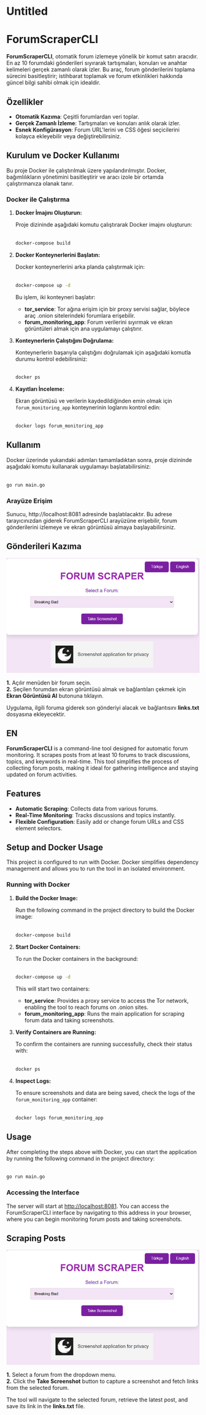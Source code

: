# Untitled

<h1>ForumScraperCLI</h1>

**ForumScraperCLI**, otomatik forum izlemeye yönelik bir komut satırı aracıdır. En az 10 forumdaki gönderileri sıyırarak tartışmaları, konuları ve anahtar kelimeleri gerçek zamanlı olarak izler. Bu araç, forum gönderilerini toplama sürecini basitleştirir; istihbarat toplamak ve forum etkinlikleri hakkında güncel bilgi sahibi olmak için idealdir.

<h2>Özellikler</h2>

- **Otomatik Kazıma**: Çeşitli forumlardan veri toplar.
- **Gerçek Zamanlı İzleme**: Tartışmaları ve konuları anlık olarak izler.
- **Esnek Konfigürasyon**: Forum URL'lerini ve CSS öğesi seçicilerini kolayca ekleyebilir veya değiştirebilirsiniz.

<h2>Kurulum ve Docker Kullanımı</h2>

Bu proje Docker ile çalıştırılmak üzere yapılandırılmıştır. Docker, bağımlılıkların yönetimini basitleştirir ve aracı izole bir ortamda çalıştırmanıza olanak tanır.

### Docker ile Çalıştırma

1. **Docker İmajını Oluşturun:**
    
    Proje dizininde aşağıdaki komutu çalıştırarak Docker imajını oluşturun:
    
    ```bash
    
    docker-compose build
    
    ```
    
2. **Docker Konteynerlerini Başlatın:**
    
    Docker konteynerlerini arka planda çalıştırmak için:
    
    ```bash
    
    docker-compose up -d
    
    ```
    
    Bu işlem, iki konteyneri başlatır:
    
    - **tor_service**: Tor ağına erişim için bir proxy servisi sağlar, böylece araç .onion sitelerindeki forumlara erişebilir.
    - **forum_monitoring_app**: Forum verilerini sıyırmak ve ekran görüntüleri almak için ana uygulamayı çalıştırır.
3. **Konteynerlerin Çalıştığını Doğrulama:**
    
    Konteynerlerin başarıyla çalıştığını doğrulamak için aşağıdaki komutla durumu kontrol edebilirsiniz:
    
    ```bash
    
    docker ps
    
    ```
    
4. **Kayıtları İnceleme:**
    
    Ekran görüntüsü ve verilerin kaydedildiğinden emin olmak için `forum_monitoring_app` konteynerinin loglarını kontrol edin:
    
    ```bash
    
    docker logs forum_monitoring_app
    
    ```
    

<h2>Kullanım</h2>

Docker üzerinde yukarıdaki adımları tamamladıktan sonra, proje dizininde aşağıdaki komutu kullanarak uygulamayı başlatabilirsiniz:

```bash

go run main.go

```

<h3>Arayüze Erişim</h3>

Sunucu, http://localhost:8081 adresinde başlatılacaktır. Bu adrese tarayıcınızdan giderek ForumScraperCLI arayüzüne erişebilir, forum gönderilerini izlemeye ve ekran görüntüsü almaya başlayabilirsiniz.

<h2>Gönderileri Kazıma</h2>
<img src="menu.png" />

**1.** Açılır menüden bir forum seçin.<br>
**2.** Seçilen forumdan ekran görüntüsü almak ve bağlantıları çekmek için **Ekran Görüntüsü Al** butonuna tıklayın.<br>

Uygulama, ilgili foruma giderek son gönderiyi alacak ve bağlantısını **links.txt** dosyasına ekleyecektir.

## EN

**ForumScraperCLI** is a command-line tool designed for automatic forum monitoring. It scrapes posts from at least 10 forums to track discussions, topics, and keywords in real-time. This tool simplifies the process of collecting forum posts, making it ideal for gathering intelligence and staying updated on forum activities.

<h2>Features</h2>

- **Automatic Scraping**: Collects data from various forums.
- **Real-Time Monitoring**: Tracks discussions and topics instantly.
- **Flexible Configuration**: Easily add or change forum URLs and CSS element selectors.

<h2>Setup and Docker Usage</h2>

This project is configured to run with Docker. Docker simplifies dependency management and allows you to run the tool in an isolated environment.

### Running with Docker

1. **Build the Docker Image:**
    
    Run the following command in the project directory to build the Docker image:
    
    ```bash
    
    docker-compose build
    
    ```
    
2. **Start Docker Containers:**
    
    To run the Docker containers in the background:
    
    ```bash
    
    docker-compose up -d
    
    ```
    
    This will start two containers:
    
    - **tor_service**: Provides a proxy service to access the Tor network, enabling the tool to reach forums on .onion sites.
    - **forum_monitoring_app**: Runs the main application for scraping forum data and taking screenshots.
3. **Verify Containers are Running:**
    
    To confirm the containers are running successfully, check their status with:
    
    ```bash
    
    docker ps
    
    ```
    
4. **Inspect Logs:**
    
    To ensure screenshots and data are being saved, check the logs of the `forum_monitoring_app` container:
    
    ```bash
    
    docker logs forum_monitoring_app
    
    ```
    

<h2>Usage</h2>

After completing the steps above with Docker, you can start the application by running the following command in the project directory:

```bash

go run main.go

```

<h3>Accessing the Interface</h3>

The server will start at [http://localhost:8081](http://localhost:8081/). You can access the ForumScraperCLI interface by navigating to this address in your browser, where you can begin monitoring forum posts and taking screenshots.

<h2>Scraping Posts</h2>
<img src="menu.png" />

**1.** Select a forum from the dropdown menu.<br>
**2.** Click the **Take Screenshot** button to capture a screenshot and fetch links from the selected forum.<br>

The tool will navigate to the selected forum, retrieve the latest post, and save its link in the **links.txt** file.
